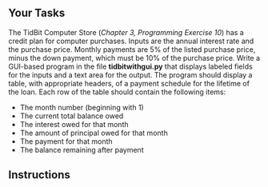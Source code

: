 <!-- manual -->

## Your Tasks

The TidBit Computer Store (_Chapter 3, Programming Exercise 10_) has a credit plan for computer purchases. Inputs are the annual interest rate and the purchase price. Monthly payments are 5% of the listed purchase price, minus the down payment, which must be 10% of the purchase price. Write a GUI-based program in the file **tidbitwithgui.py** that displays labeled fields for the inputs and a text area for the output. The program should display a table, with appropriate headers, of a payment schedule for the lifetime of the loan. Each row of the table should contain the following items:

- The month number (beginning with 1)
- The current total balance owed
- The interest owed for that month
- The amount of principal owed for that month
- The payment for that month
- The balance remaining after payment

<!--
{
    "CopyExercise": {
        "name": "tidbit.py",
        "copyTarget": "/chapter3/ex10/student/tidbit.py",
        "pasteTarget": "/tidbit.py"
    }
}
-->

## Instructions
